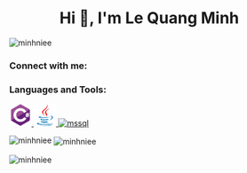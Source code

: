 <h1 align="center">Hi 👋, I'm Le Quang Minh</h1>
<p align="left"> <img src="https://komarev.com/ghpvc/?username=minhniee&label=Profile%20views&color=0e75b6&style=flat" alt="minhniee" /> </p>

<h3 align="left">Connect with me:</h3>
<p align="left">
</p>

<h3 align="left">Languages and Tools:</h3>
<p align="left"> <a href="https://www.w3schools.com/cs/" target="_blank" rel="noreferrer"> <img src="https://raw.githubusercontent.com/devicons/devicon/master/icons/csharp/csharp-original.svg" alt="csharp" width="40" height="40"/> </a> <a href="https://www.java.com" target="_blank" rel="noreferrer"> <img src="https://raw.githubusercontent.com/devicons/devicon/master/icons/java/java-original.svg" alt="java" width="40" height="40"/> </a> <a href="https://www.microsoft.com/en-us/sql-server" target="_blank" rel="noreferrer"> <img src="https://www.svgrepo.com/show/303229/microsoft-sql-server-logo.svg" alt="mssql" width="40" height="40"/> </a> </p>

<p><img align="left" src="https://github-readme-stats.vercel.app/api/top-langs?username=minhniee&show_icons=true&locale=en&layout=compact" alt="minhniee" /></p>

<p>&nbsp;<img align="center" src="https://github-readme-stats.vercel.app/api?username=minhniee&show_icons=true&locale=en" alt="minhniee" /></p>

<p><img align="center" src="https://github-readme-streak-stats.herokuapp.com/?user=minhniee&" alt="minhniee" /></p>
